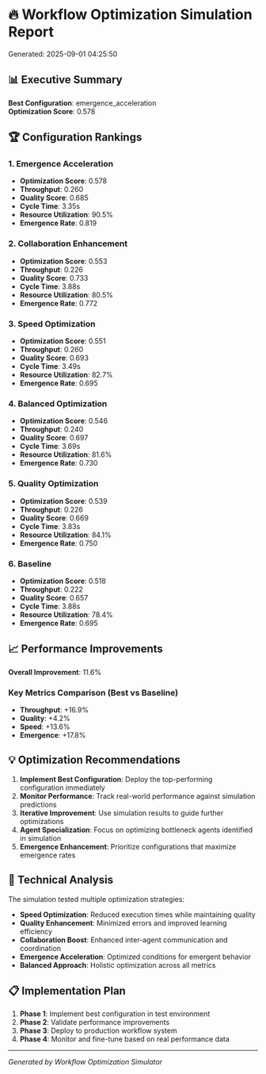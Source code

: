# 🔥 Workflow Optimization Simulation Report

Generated: 2025-09-01 04:25:50

## 📊 Executive Summary

**Best Configuration**: emergence_acceleration  
**Optimization Score**: 0.578

## 🏆 Configuration Rankings

### 1. Emergence Acceleration
- **Optimization Score**: 0.578
- **Throughput**: 0.260
- **Quality Score**: 0.685
- **Cycle Time**: 3.35s
- **Resource Utilization**: 90.5%
- **Emergence Rate**: 0.819

### 2. Collaboration Enhancement
- **Optimization Score**: 0.553
- **Throughput**: 0.226
- **Quality Score**: 0.733
- **Cycle Time**: 3.88s
- **Resource Utilization**: 80.5%
- **Emergence Rate**: 0.772

### 3. Speed Optimization
- **Optimization Score**: 0.551
- **Throughput**: 0.260
- **Quality Score**: 0.693
- **Cycle Time**: 3.49s
- **Resource Utilization**: 82.7%
- **Emergence Rate**: 0.695

### 4. Balanced Optimization
- **Optimization Score**: 0.546
- **Throughput**: 0.240
- **Quality Score**: 0.697
- **Cycle Time**: 3.69s
- **Resource Utilization**: 81.6%
- **Emergence Rate**: 0.730

### 5. Quality Optimization
- **Optimization Score**: 0.539
- **Throughput**: 0.226
- **Quality Score**: 0.669
- **Cycle Time**: 3.83s
- **Resource Utilization**: 84.1%
- **Emergence Rate**: 0.750

### 6. Baseline
- **Optimization Score**: 0.518
- **Throughput**: 0.222
- **Quality Score**: 0.657
- **Cycle Time**: 3.88s
- **Resource Utilization**: 78.4%
- **Emergence Rate**: 0.695

## 📈 Performance Improvements

**Overall Improvement**: 11.6%

### Key Metrics Comparison (Best vs Baseline)
- **Throughput**: +16.9%
- **Quality**: +4.2%
- **Speed**: +13.6%
- **Emergence**: +17.8%

## 💡 Optimization Recommendations

1. **Implement Best Configuration**: Deploy the top-performing configuration immediately
2. **Monitor Performance**: Track real-world performance against simulation predictions
3. **Iterative Improvement**: Use simulation results to guide further optimizations
4. **Agent Specialization**: Focus on optimizing bottleneck agents identified in simulation
5. **Emergence Enhancement**: Prioritize configurations that maximize emergence rates

## 🔬 Technical Analysis

The simulation tested multiple optimization strategies:
- **Speed Optimization**: Reduced execution times while maintaining quality
- **Quality Enhancement**: Minimized errors and improved learning efficiency  
- **Collaboration Boost**: Enhanced inter-agent communication and coordination
- **Emergence Acceleration**: Optimized conditions for emergent behavior
- **Balanced Approach**: Holistic optimization across all metrics

## 📋 Implementation Plan

1. **Phase 1**: Implement best configuration in test environment
2. **Phase 2**: Validate performance improvements
3. **Phase 3**: Deploy to production workflow system
4. **Phase 4**: Monitor and fine-tune based on real performance data

---
*Generated by Workflow Optimization Simulator*
